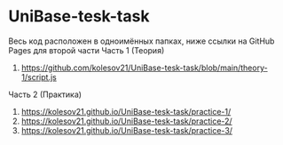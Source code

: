 # UniBase-tesk-task

Весь код расположен в одноимённых папках, ниже ссылки на GitHub Pages для второй части
Часть 1 (Теория)
1. https://github.com/kolesov21/UniBase-tesk-task/blob/main/theory-1/script.js

Часть 2 (Практика)
1. https://kolesov21.github.io/UniBase-tesk-task/practice-1/
2. https://kolesov21.github.io/UniBase-tesk-task/practice-2/
3. https://kolesov21.github.io/UniBase-tesk-task/practice-3/
